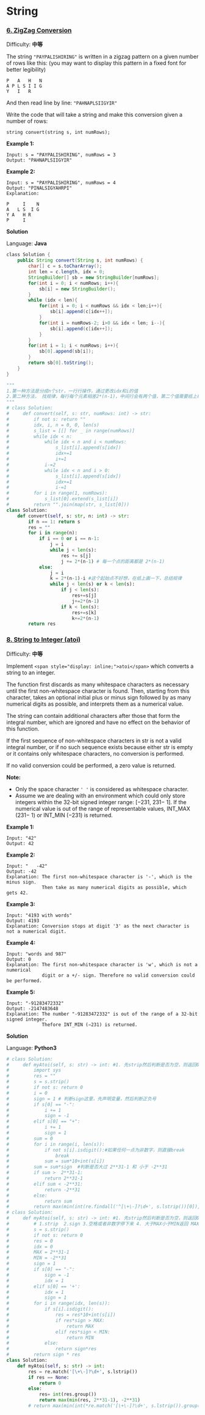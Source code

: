 # String



### [6. ZigZag Conversion](https://leetcode-cn.com/problems/zigzag-conversion/)

Difficulty: **中等**

The string `"PAYPALISHIRING"` is written in a zigzag pattern on a given number of rows like this: \(you may want to display this pattern in a fixed font for better legibility\)

```text
P   A   H   N
A P L S I I G
Y   I   R
```

And then read line by line: `"PAHNAPLSIIGYIR"`

Write the code that will take a string and make this conversion given a number of rows:

```text
string convert(string s, int numRows);
```

**Example 1:**

```text
Input: s = "PAYPALISHIRING", numRows = 3
Output: "PAHNAPLSIIGYIR"
```

**Example 2:**

```text
Input: s = "PAYPALISHIRING", numRows = 4
Output: "PINALSIGYAHRPI"
Explanation:

P     I    N
A   L S  I G
Y A   H R
P     I
```

**Solution**

Language: **Java**

```java
​class Solution {
    public String convert(String s, int numRows) {
        char[] c = s.toCharArray();
        int len = c.length, idx = 0;
        StringBuilder[] sb = new StringBuilder[numRows];
        for(int i = 0; i < numRows; i++){
            sb[i] = new StringBuilder();
        }
        while (idx < len){
            for(int i = 0; i < numRows && idx < len;i++){
                sb[i].append(c[idx++]);
            }
            for(int i = numRows-2; i>0 && idx < len; i--){
                sb[i].append(c[idx++]);
            }
        }
        for(int i = 1; i < numRows; i++){
            sb[0].append(sb[i]);
        }
        return sb[0].toString();
    }
}
```

```python
"""
1.第一种方法是分成n个str，一行行操作，通过更改idx和i的值
2.第二种方法， 找规律，每行每个元素相差2*(n-1)，中间行会有两个值，第二个值需要纸上确认一下是2*(n-1)-i
"""
# class Solution:
#     def convert(self, s: str, numRows: int) -> str:
#         if not s: return ""
#         idx, i, n = 0, 0, len(s)
#         s_list = [[] for _ in range(numRows)]
#         while idx < n:
#             while idx < n and i < numRows:
#                 s_list[i].append(s[idx])
#                 idx+=1
#                 i+=1
#             i-=2
#             while idx < n and i > 0:
#                 s_list[i].append(s[idx])
#                 idx+=1
#                 i-=1
#         for i in range(1, numRows):
#             s_list[0].extend(s_list[i])
#         return "".join(map(str, s_list[0]))
class Solution:
    def convert(self, s: str, n: int) -> str:
        if n == 1: return s 
        res = ""
        for i in range(n):
            if i == 0 or i == n-1:
                j = i 
                while j < len(s):
                    res += s[j]
                    j += 2*(n-1) # 每一个点的距离都是 2*(n-1)
            else:
                j = i
                k = 2*(n-1)-i #这个起始点不好想，在纸上画一下，总结规律
                while j < len(s) or k < len(s):
                    if j < len(s):
                        res+=s[j]
                        j+=2*(n-1)
                    if k < len(s):
                        res+=s[k]
                        k+=2*(n-1)
        return res
```



### [8. String to Integer \(atoi\)](https://leetcode-cn.com/problems/string-to-integer-atoi/)

Difficulty: **中等**

Implement `<span style="display: inline;">atoi</span>` which converts a string to an integer.

The function first discards as many whitespace characters as necessary until the first non-whitespace character is found. Then, starting from this character, takes an optional initial plus or minus sign followed by as many numerical digits as possible, and interprets them as a numerical value.

The string can contain additional characters after those that form the integral number, which are ignored and have no effect on the behavior of this function.

If the first sequence of non-whitespace characters in str is not a valid integral number, or if no such sequence exists because either str is empty or it contains only whitespace characters, no conversion is performed.

If no valid conversion could be performed, a zero value is returned.

**Note:**

* Only the space character `' '` is considered as whitespace character.
* Assume we are dealing with an environment which could only store integers within the 32-bit signed integer range: \[−231,  231− 1\]. If the numerical value is out of the range of representable values, INT\_MAX \(231− 1\) or INT\_MIN \(−231\) is returned.

**Example 1:**

```text
Input: "42"
Output: 42
```

**Example 2:**

```text
Input: "   -42"
Output: -42
Explanation: The first non-whitespace character is '-', which is the minus sign.
             Then take as many numerical digits as possible, which gets 42.
```

**Example 3:**

```text
Input: "4193 with words"
Output: 4193
Explanation: Conversion stops at digit '3' as the next character is not a numerical digit.
```

**Example 4:**

```text
Input: "words and 987"
Output: 0
Explanation: The first non-whitespace character is 'w', which is not a numerical 
             digit or a +/- sign. Therefore no valid conversion could be performed.
```

**Example 5:**

```text
Input: "-91283472332"
Output: -2147483648
Explanation: The number "-91283472332" is out of the range of a 32-bit signed integer.
             Thefore INT_MIN (−231) is returned.
```

**Solution**

Language: **Python3**

```python
​# class Solution:
#     def myAtoi(self, s: str) -> int: #1. 先strip然后判断是否为空，则返回0
#         import sys
#         res = ""
#         s = s.strip()
#         if not s: return 0
#         i = 0
#         sign = 1 # 判断sign这里，先声明变量，然后判断正负号
#         if s[0] == "-":
#             i += 1
#             sign = -1
#         elif s[0] == "+":
#             i += 1
#             sign = 1 
#         sum = 0 
#         for i in range(i, len(s)):
#             if not s[i].isdigit():#如果任何一点为非数字，则直接break
#                 break
#             sum = sum*10+int(s[i])
#         sum = sum*sign  #判断是否大过 2**31-1 和 小于 -2**31 
#         if sum >  2**31-1:
#             return 2**31-1
#         elif sum < -2**31:
#             return -2**31
#         else:
#             return sum 
#         return max(min(int(re.findall('^[\+\-]?\d+', s.lstrip())[0]), 2**31 - 1), -2**31)
# class Solution:
#     def myAtoi(self, s: str) -> int: #1. 先strip然后判断是否为空，则返回0
#         # 1.strip  2.sign 3.空格或者非数字停下来 4. 大于MAX小于MIN返回 MAX/MIN
#         s = s.strip()
#         if not s: return 0 
#         res = 0
#         idx = 0
#         MAX = 2**31-1
#         MIN = -2**31 
#         sign = 1
#         if s[0] == "-":
#             sign = -1
#             idx = 1 
#         elif s[0] == '+':
#             idx = 1 
#             sign = 1 
#         for i in range(idx, len(s)):
#             if s[i].isdigit():
#                 res = res*10+int(s[i])
#                 if res*sign > MAX:
#                     return MAX 
#                 elif res*sign < MIN:
#                     return MIN 
#             else:
#                 return sign*res 
#         return sign * res 
class Solution:
    def myAtoi(self, s: str) -> int: 
        res = re.match('[\+\-]?\d+', s.lstrip())
        if res == None:
            return 0
        else:
            res= int(res.group())
            return max(min(res, 2**31-1), -2**31)
        # return max(min(int(*re.match('[\+\-]?\d+', s.lstrip()).group()), 2**31 - 1), -2**31)
```

